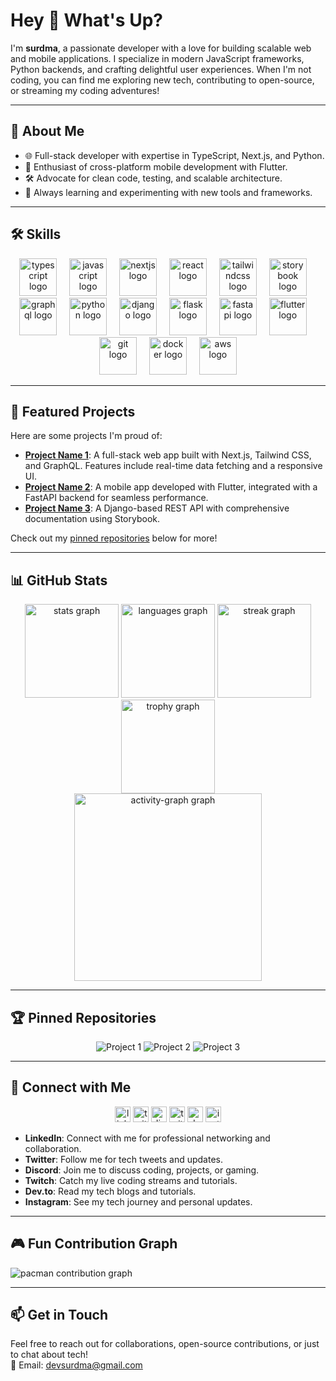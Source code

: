 # Hey 👋 What's Up?

I'm **surdma**, a passionate developer with a love for building scalable web and mobile applications. I specialize in modern JavaScript frameworks, Python backends, and crafting delightful user experiences. When I'm not coding, you can find me exploring new tech, contributing to open-source, or streaming my coding adventures!

---

## 🚀 About Me
- 🌐 Full-stack developer with expertise in TypeScript, Next.js, and Python.
- 📱 Enthusiast of cross-platform mobile development with Flutter.
- 🛠️ Advocate for clean code, testing, and scalable architecture.
- 🌟 Always learning and experimenting with new tools and frameworks.

---

## 🛠️ Skills

<div align="center">
  <img src="https://skillicons.dev/icons?i=ts" height="60" alt="typescript logo"  />
  <img width="12" />
  <img src="https://skillicons.dev/icons?i=js" height="60" alt="javascript logo"  />
  <img width="12" />
  <img src="https://skillicons.dev/icons?i=nextjs" height="60" alt="nextjs logo"  />
  <img width="12" />
  <img src="https://skillicons.dev/icons?i=react" height="60" alt="react logo"  />
  <img width="12" />
  <img src="https://skillicons.dev/icons?i=tailwind" height="60" alt="tailwindcss logo"  />
  <img width="12" />
  <img src="https://cdn.jsdelivr.net/gh/devicons/devicon/icons/storybook/storybook-original.svg" height="60" alt="storybook logo"  />
  <img width="12" />
  <img src="https://skillicons.dev/icons?i=graphql" height="60" alt="graphql logo"  />
  <img width="12" />
  <img src="https://skillicons.dev/icons?i=py" height="60" alt="python logo"  />
  <img width="12" />
  <img src="https://cdn.jsdelivr.net/gh/devicons/devicon/icons/django/django-plain.svg" height="60" alt="django logo"  />
  <img width="12" />
  <img src="https://cdn.jsdelivr.net/gh/devicons/devicon/icons/flask/flask-original.svg" height="60" alt="flask logo"  />
  <img width="12" />
  <img src="https://cdn.jsdelivr.net/gh/devicons/devicon/icons/fastapi/fastapi-original.svg" height="60" alt="fastapi logo"  />
  <img width="12" />
  <img src="https://cdn.jsdelivr.net/gh/devicons/devicon/icons/flutter/flutter-original.svg" height="60" alt="flutter logo"  />
  <img width="12" />
  <img src="https://skillicons.dev/icons?i=git" height="60" alt="git logo"  />
  <img width="12" />
  <img src="https://skillicons.dev/icons?i=docker" height="60" alt="docker logo"  />
  <img width="12" />
  <img src="https://skillicons.dev/icons?i=aws" height="60" alt="aws logo"  />
</div>

---

## 🌟 Featured Projects

Here are some projects I'm proud of:

- **[Project Name 1](https://github.com/surdma/project1)**: A full-stack web app built with Next.js, Tailwind CSS, and GraphQL. Features include real-time data fetching and a responsive UI.
- **[Project Name 2](https://github.com/surdma/project2)**: A mobile app developed with Flutter, integrated with a FastAPI backend for seamless performance.
- **[Project Name 3](https://github.com/surdma/project3)**: A Django-based REST API with comprehensive documentation using Storybook.

Check out my [pinned repositories](#pinned-repositories) below for more!

---

## 📊 GitHub Stats

<div align="center">
  <img src="https://github-readme-stats.vercel.app/api?username=surdma&hide_title=false&hide_rank=false&show_icons=true&include_all_commits=true&count_private=true&disable_animations=false&theme=dracula&locale=en&hide_border=false&order=1" height="150" alt="stats graph"  />
  <img src="https://github-readme-stats.vercel.app/api/top-langs?username=surdma&locale=en&hide_title=false&layout=compact&card_width=320&langs_count=6&theme=dracula&hide_border=false&order=2" height="150" alt="languages graph"  />
  <img src="https://streak-stats.demolab.com?user=surdma&locale=en&mode=daily&theme=dracula&hide_border=false&border_radius=5&order=3" height="150" alt="streak graph"  />
  <img src="https://github-profile-trophy.vercel.app?username=surdma&theme=dracula&column=-1&row=1&margin-w=8&margin-h=8&no-bg=false&no-frame=false&order=4" height="150" alt="trophy graph"  />
</div>

<div align="center">
  <img src="https://github-readme-activity-graph.vercel.app/graph?username=surdma&radius=16&theme=dracula&area=true&order=5" height="300" alt="activity-graph graph"  />
</div>

---

## 🏆 Pinned Repositories

<div align="center">
  <img src="https://github.com/surdma/muzlogitics" alt="Project 1" />
  <img src="https://github-readme-stats.vercel.app/api/pin/?username=surdma&repo=project2&theme=dracula" alt="Project 2" />
  <img src="https://github-readme-stats.vercel.app/api/pin/?username=surdma&repo=project3&theme=dracula" alt="Project 3" />
</div>

---

## 📱 Connect with Me

<div align="center">
  <a href="https://linkedin.com/in/surdma"><img src="https://img.shields.io/static/v1?message=LinkedIn&logo=linkedin&label=&color=0077B5&logoColor=white&labelColor=&style=for-the-badge" height="25" alt="linkedin logo"  /></a>
  <a href="https://x.com/surdma"><img src="https://img.shields.io/static/v1?message=Twitter&logo=twitter&label=&color=1DA1F2&logoColor=white&labelColor=&style=for-the-badge" height="25" alt="twitter logo"  /></a>
  <a href="https://discord.com/users/surdma"><img src="https://img.shields.io/static/v1?message=Discord&logo=discord&label=&color=7289DA&logoColor=white&labelColor=&style=for-the-badge" height="25" alt="discord logo"  /></a>
  <a href="https://twitch.tv/surdma"><img src="https://img.shields.io/static/v1?message=Twitch&logo=twitch&label=&color=9146FF&logoColor=white&labelColor=&style=for-the-badge" height="25" alt="twitch logo"  /></a>
  <a href="https://dev.to/surdma"><img src="https://img.shields.io/static/v1?message=dev.to&logo=dev.to&label=&color=0A0A0A&logoColor=white&labelColor=&style=for-the-badge" height="25" alt="devto logo"  /></a>
  <a href="https://instagram.com/surdmaa"><img src="https://img.shields.io/static/v1?message=Instagram&logo=instagram&label=&color=E4405F&logoColor=white&labelColor=&style=for-the-badge" height="25" alt="instagram logo"  /></a>
</div>

- **LinkedIn**: Connect with me for professional networking and collaboration.
- **Twitter**: Follow me for tech tweets and updates.
- **Discord**: Join me to discuss coding, projects, or gaming.
- **Twitch**: Catch my live coding streams and tutorials.
- **Dev.to**: Read my tech blogs and tutorials.
- **Instagram**: See my tech journey and personal updates.

---

## 🎮 Fun Contribution Graph

<picture>
  <source media="(prefers-color-scheme: dark)" srcset="https://raw.githubusercontent.com/surdma/surdma/output/pacman-contribution-graph-dark.svg">
  <source media="(prefers-color-scheme: light)" srcset="https://raw.githubusercontent.com/surdma/surdma/output/pacman-contribution-graph.svg">
  <img alt="pacman contribution graph" src="https://raw.githubusercontent.com/surdma/surdma/output/pacman-contribution-graph.svg">
</picture>

---

## 📫 Get in Touch
Feel free to reach out for collaborations, open-source contributions, or just to chat about tech!  
📧 Email: [devsurdma@gmail.com](mailto:devsurdma@gmail.com)
